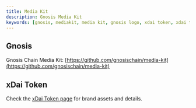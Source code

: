 ```yaml
---
title: Media Kit
description: Gnosis Media Kit
keywords: [gnosis, mediakit, media kit, gnosis logo, xdai token, xdai token logo, xdai logo]
---
```


## Gnosis

Gnosis Chain Media Kit: [https://github.com/gnosischain/media-kit](https://github.com/gnosischain/media-kit)


## xDai Token

Check the [xDai Token page](/about/tokens/xdai) for brand assets and details.